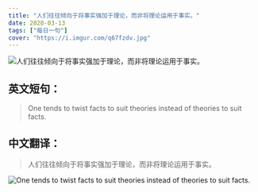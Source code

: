 ```yaml
---
title: "人们往往倾向于将事实强加于理论，而非将理论运用于事实。"
date: 2020-03-13
tags: ["每日一句"]
cover: "https://i.imgur.com/q67fzdv.jpg"
---
```


![人们往往倾向于将事实强加于理论，而非将理论运用于事实。](https://i.imgur.com/H4H3ME0.jpg)

## 英文短句：
> One tends to twist facts to suit theories instead of theories to suit facts.

<!--more-->

## 中文翻译：
> 人们往往倾向于将事实强加于理论，而非将理论运用于事实。

![One tends to twist facts to suit theories instead of theories to suit facts.](https://i.imgur.com/lLcBiwc.jpg)

